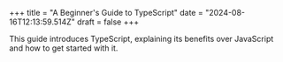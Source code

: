 +++
title = "A Beginner's Guide to TypeScript"
date = "2024-08-16T12:13:59.514Z"
draft = false
+++

  This guide introduces TypeScript, explaining its benefits over JavaScript and how to get started with it.
        